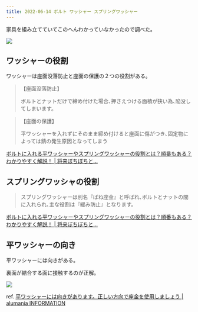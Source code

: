 ```yaml
---
title: 2022-06-14 ボルト ワッシャー スプリングワッシャー
---
```


家具を組み立てていてこのへんわかっていなかったので調べた。

![](https://syouraibochibochi.com/wp-content/uploads/2021/08/%E5%B9%B3%E3%83%AF%E3%83%83%E3%82%B7%E3%83%A3%E3%83%BC%EF%BD%A4%E3%82%B9%E3%83%97%E3%83%AA%E3%83%B3%E3%82%B0%E3%83%AF%E3%83%83%E3%82%B7%E3%83%A3%E3%83%BC-4.png)

## ワッシャーの役割

ワッシャーは座面没落防止と座面の保護の２つの役割がある。

> 【座面没落防止】
>
> ボルトとナットだけで締め付けた場合､押さえつける面積が狭い為､陥没してしまいます。

> 【座面の保護】
>
> 平ワッシャーを入れずにそのまま締め付けると座面に傷がつき､固定物によっては錆の発生原因となってしまう

[ボルトに入れる平ワッシャーやスプリングワッシャーの役割とは？順番もある？わかりやすく解説！ \| 将来ぼちぼちと…](https://syouraibochibochi.com/boruto-ireru-hirawassya-supurinnguwassya-yakuwari-jyunnbann-kaisetu/)

## スプリングワッシャの役割

> スプリングワッシャーは別名『ばね座金』と呼ばれ､ボルトとナットの間に入れられ､主な役割は『緩み防止』となります。

[ボルトに入れる平ワッシャーやスプリングワッシャーの役割とは？順番もある？わかりやすく解説！ \| 将来ぼちぼちと…](https://syouraibochibochi.com/boruto-ireru-hirawassya-supurinnguwassya-yakuwari-jyunnbann-kaisetu/)

## 平ワッシャーの向き

平ワッシャーには向きがある。

裏面が結合する面に接触するのが正解。

![](https://i1.wp.com/info.alumania.net/wp-content/uploads/2020/05/wassha_surface_pic.jpg?ssl=1)

ref. [平ワッシャーには向きがあります。正しい方向で座金を使用しましょう \| alumania INFORMATION](https://info.alumania.net/engineering/%E5%B9%B3%E3%83%AF%E3%83%83%E3%82%B7%E3%83%A3%E3%83%BC%E3%81%AE%E6%AD%A3%E3%81%97%E3%81%84%E5%90%91%E3%81%8D/13782/#:~:text=%E5%B9%B3%E3%83%AF%E3%83%83%E3%82%B7%E3%83%A3%E3%81%AE%E8%A1%A8%E9%9D%A2%E5%81%B4,%EF%BC%88%E6%96%B9%E5%90%91%EF%BC%89%E3%81%AB%E3%81%AA%E3%82%8A%E3%81%BE%E3%81%99%E3%80%82)
